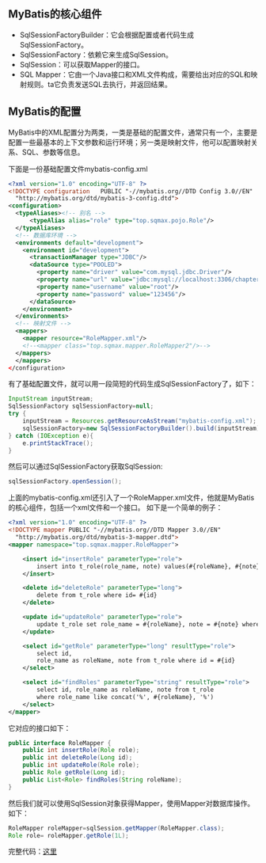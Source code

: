 ## MyBatis的核心组件

* SqlSessionFactoryBuilder：它会根据配置或者代码生成SqlSessionFactory。
* SqlSessionFactory：依赖它来生成SqlSession。
* SqlSession：可以获取Mapper的接口。
* SQL Mapper：它由一个Java接口和XML文件构成，需要给出对应的SQL和映射规则。ta它负责发送SQL去执行，并返回结果。

## MyBatis的配置

MyBatis中的XML配置分为两类，一类是基础的配置文件，通常只有一个，主要是配置一些最基本的上下文参数和运行环境；另一类是映射文件，他可以配置映射关系、SQL、参数等信息。

下面是一份基础配置文件mybatis-config.xml

```xml
<?xml version="1.0" encoding="UTF-8" ?>
<!DOCTYPE configuration   PUBLIC "-//mybatis.org//DTD Config 3.0//EN"
  "http://mybatis.org/dtd/mybatis-3-config.dtd">
<configuration>
  <typeAliases><!-- 别名 -->
      <typeAlias alias="role" type="top.sqmax.pojo.Role"/>
  </typeAliases>
  <!-- 数据库环境 -->
  <environments default="development">
    <environment id="development">
      <transactionManager type="JDBC"/>
      <dataSource type="POOLED">
        <property name="driver" value="com.mysql.jdbc.Driver"/>
        <property name="url" value="jdbc:mysql://localhost:3306/chapter3"/>
        <property name="username" value="root"/>
        <property name="password" value="123456"/>
      </dataSource>
    </environment>
  </environments>
  <!-- 映射文件 -->
  <mappers>
    <mapper resource="RoleMapper.xml"/>
    <!--<mapper class="top.sqmax.mapper.RoleMapper2"/>-->
  </mappers>
  </mappers>
</configuration>
```

有了基础配置文件，就可以用一段简短的代码生成SqlSessionFactory了，如下：

```java
InputStream inputStream;
SqlSessionFactory sqlSessionFactory=null;
try {
    inputStream = Resources.getResourceAsStream("mybatis-config.xml");
    sqlSessionFactory=new SqlSessionFactoryBuilder().build(inputStream);
} catch (IOException e){
    e.printStackTrace();
}
```
然后可以通过SqlSessionFactory获取SqlSession:

```java
sqlSessionFactory.openSession();
```

上面的mybatis-config.xml还引入了一个RoleMapper.xml文件，他就是MyBatis的核心组件，包括一个xml文件和一个接口。
如下是一个简单的例子：

```xml
<?xml version="1.0" encoding="UTF-8" ?>
<!DOCTYPE mapper PUBLIC "-//mybatis.org//DTD Mapper 3.0//EN"
  "http://mybatis.org/dtd/mybatis-3-mapper.dtd">
<mapper namespace="top.sqmax.mapper.RoleMapper">

	<insert id="insertRole" parameterType="role">
		insert into t_role(role_name, note) values(#{roleName}, #{note})
	</insert>

	<delete id="deleteRole" parameterType="long">
		delete from t_role where id= #{id}
	</delete>

	<update id="updateRole" parameterType="role">
		update t_role set role_name = #{roleName}, note = #{note} where id= #{id}
	</update>

	<select id="getRole" parameterType="long" resultType="role">
		select id,
		role_name as roleName, note from t_role where id = #{id}
	</select>

	<select id="findRoles" parameterType="string" resultType="role">
		select id, role_name as roleName, note from t_role
		where role_name like concat('%', #{roleName}, '%')
	</select>
</mapper>
```
它对应的接口如下：

```java
public interface RoleMapper {
	public int insertRole(Role role);
	public int deleteRole(Long id);
	public int updateRole(Role role);
	public Role getRole(Long id);
	public List<Role> findRoles(String roleName);
}
```

然后我们就可以使用SqlSession对象获得Mapper，使用Mapper对数据库操作。如下：

```java
RoleMapper roleMapper=sqlSession.getMapper(RoleMapper.class);
Role role= roleMapper.getRole(1L); 
```

完整代码：[这里](https://github.com/sqmax/Spring-learning/tree/master/mybatis-basic)


